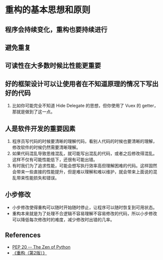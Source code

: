 # 重构的基本思想和原则


## 程序会持续变化，重构也要持续进行


## 避免重复


## 可读性在大多数时候比性能更重要


## 好的框架设计可以让使用者在不知道原理的情况下写出好的代码
1. 比如你可能完全不知道 Hide Delegate 的思想，但你使用了 Vuex 的 getter，那就是做到了这一点。


## 人是软件开发的重要因素
1. 程序员写代码的时候要清晰的理解代码，看别人代码的时候也要清晰的理解，修改软件的时候仍然需要清晰理解。
2. 如果代码混乱导致思维混乱，就可能写出混乱的代码，或者之后修改得混乱。这样不仅有可能性能低下，还很有可能出错。
3. 有时我们为了追求性能，可能会想写执行效率高但理解困难的代码。这样固然会带来一些直接的性能提升，但是难以理解和难以维护，就会带来上面说的混乱带来性能损失和错误。


## 小步修改
* 小步修改使得重构可以随时开始随时停止，让程序可以随时恢复到可用状态。
* 重构本来就是为了处理不合逻辑不容易理解不容易修改的代码，所以小步修改可以降低每次修改时的难度，减少修改时出错的几率。


## References
* [PEP 20 -- The Zen of Python](https://www.python.org/dev/peps/pep-0020/)
* [《重构（第2版）》](https://book.douban.com/subject/33400354/)